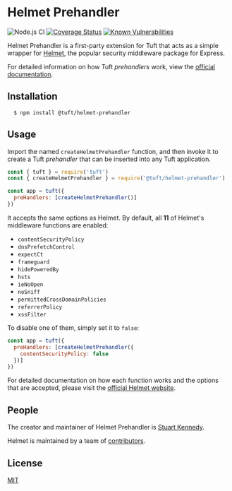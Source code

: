 # Helmet Prehandler

![Node.js CI](https://github.com/tuftjs/helmet-prehandler/workflows/Node.js%20CI/badge.svg)
[![Coverage Status](https://coveralls.io/repos/github/tuftjs/helmet-prehandler/badge.svg)](https://coveralls.io/github/tuftjs/helmet-prehandler)
[![Known Vulnerabilities](https://snyk.io/test/github/tuftjs/helmet-prehandler/badge.svg?targetFile=package.json)](https://snyk.io/test/github/tuftjs/helmet-prehandler?targetFile=package.json)

Helmet Prehandler is a first-party extension for Tuft that acts as a simple wrapper for [Helmet](https://helmetjs.github.io/), the popular security middleware package for Express.

For detailed information on how Tuft *prehandlers* work, view the [official documentation](https://www.tuft.dev/docs/extensions/#pre-handlers).

## Installation
```
  $ npm install @tuft/helmet-prehandler
```

## Usage

Import the named `createHelmetPrehandler` function, and then invoke it to create a Tuft *prehandler* that can be inserted into any Tuft application.

```js
const { tuft } = require('tuft')
const { createHelmetPrehandler } = require('@tuft/helmet-prehandler')

const app = tuft({
  preHandlers: [createHelmetPrehandler()]
})
```

It accepts the same options as Helmet. By default, all **11** of Helmet's middleware functions are enabled:

* `contentSecurityPolicy`
* `dnsPrefetchControl`
* `expectCt`
* `frameguard`
* `hidePoweredBy`
* `hsts`
* `ieNoOpen`
* `noSniff`
* `permittedCrossDomainPolicies`
* `referrerPolicy`
* `xssFilter`

To disable one of them, simply set it to `false`:

```js
const app = tuft({
  preHandlers: [createHelmetPrehandler({
    contentSecurityPolicy: false
  })]
})
```

For detailed documentation on how each function works and the options that are accepted, please visit the [official Helmet website](https://helmetjs.github.io/).

## People
The creator and maintainer of Helmet Prehandler is [Stuart Kennedy](https://github.com/rav2040).

Helmet is maintained by a team of [contributors](https://helmetjs.github.io/contributors/).

## License
[MIT](https://github.com/tuftjs/helmet-prehandler/blob/master/LICENSE)
